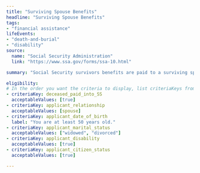 ```yaml
---
title: "Surviving Spouse Benefits"
headline: "Surviving Spouse Benefits"
tags: 
- "financial assistance"
lifeEvents: 
- "death-and-burial"
- "disability"
source:
  name: "Social Security Administration"
  link: "https://www.ssa.gov/forms/ssa-10.html"

summary: "Social Security survivors benefits are paid to a surviving spouse of eligible workers, and under certain circumstances, to a surviving divorced spouse of eligible workers."

eligibility:
# In the order you want the criteria to display, list criteriaKeys from the csv here, each followed by a comma-separated list of which values indicate eligibility for that criteria. Wrap individual values in quotes if they have inner commas.
- criteriaKey: deceased_paid_into_SS
  acceptableValues: [true]
- criteriaKey: applicant_relationship
  acceptableValues: [spouse]
- criteriaKey: applicant_date_of_birth
  label: "You are at least 50 years old."
- criteriaKey: applicant_marital_status
  acceptableValues: ["widowed", "divorced"]
- criteriaKey: applicant_disability
  acceptableValues: [true]
- criteriaKey: applicant_citizen_status
  acceptableValues: [true]

---
```

